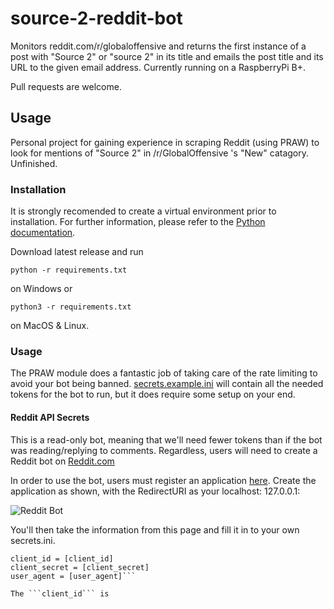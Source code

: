# source-2-reddit-bot
Monitors reddit.com/r/globaloffensive and returns the first instance of a post with "Source 2" or "source 2" in its title and emails the post title and its URL to the given email address. Currently running on a RaspberryPi B+. 

Pull requests are welcome.

## Usage

Personal project for gaining experience in scraping Reddit (using PRAW) to look for mentions of "Source 2" in /r/GlobalOffensive 's "New" catagory. Unfinished.

### Installation

It is strongly recomended to create a virtual environment prior to installation. For further information, please refer to the [Python documentation](https://docs.python.org/3/library/venv.html).

Download latest release and run 

```python -r requirements.txt```

on Windows or

```python3 -r requirements.txt```

on MacOS & Linux.

### Usage

The PRAW module does a fantastic job of taking care of the rate limiting to avoid your bot being banned. [secrets.example.ini](secrets.example.ini) will contain all the needed tokens for the bot to run, but it does require some setup on your end.


#### Reddit API Secrets

This is a read-only bot, meaning that we'll need fewer tokens than if the bot was reading/replying to comments. Regardless, users will need to create a Reddit bot on [Reddit.com]()

In order to use the bot, users must register an application [here](https://www.reddit.com/prefs/apps/). Create the application as shown, with the RedirectURI as your localhost: 127.0.0.1:

![Reddit Bot](https://imgur.com/AhEnsGi)

You'll then take the information from this page and fill it in to your own secrets.ini.

```[reddit]
client_id = [client_id]
client_secret = [client_secret]
user_agent = [user_agent]```

The ```client_id``` is 
